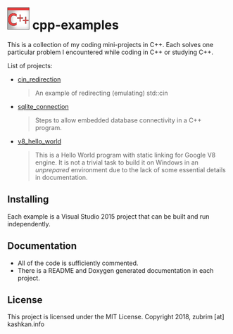 ![logo](cpp_logo.png) cpp-examples
============

This is a collection of my coding mini-projects in C++.
Each solves one particular problem I encountered while
coding in C++ or studying C++.

List of projects:

- [cin_redirection](cin_redirection/)

  >An example of redirecting (emulating) std::cin

- [sqlite_connection](sqlite_connection/)

  > Steps to allow embedded database connectivity in a C++ program.

- [v8_hello_world](v8_hello_world)

  > This is a Hello World program with static linking for Google V8 engine. It is not a trivial task to build it on Windows in an *unprepared* environment due to the lack of some essential details in documentation.

Installing
------------

Each example is a Visual Studio 2015 project that can
 be built and run independently.

Documentation
-------------

- All of the code is sufficiently commented.
- There is a README and Doxygen generated documentation in each project.

License
------------
This project is licensed under the MIT License. Copyright 2018, zubrim [at] kashkan.info








